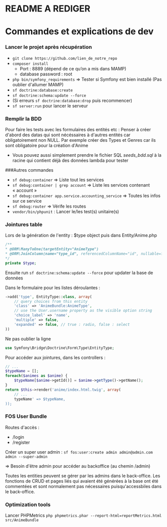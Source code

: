 README A REDIGER
========================




# Commandes et explications de dev

### Lancer le projet après récupération


* `git clone https://github.com/lien_de_notre_repo`
* `composer install`
	- Port : 8889 (dépend de ce qu’on a mis dans MAMP)
	- database password : root
* `php bin/symfony_requirements` => Tester si Symfony est bien installé
(Pas oublier d'allumer MAMP)
* `sf doctrine:database:create`
* `sf doctrine:schema:update --force`
* (Si erreurs `sf doctrine:database:drop` puis recommencer)
* `sf server:run` pour lancer le serveur

### Remplir la BDD
Pour faire les tests avec les formulaires des entités etc : Penser à créer d'abord des datas qui sont nécéssaires à d'autres entités car obligatoirement non NULL.
Par exemple créer des Types et Genres car ils sont obligatoire pour la création d'Anime

* Vous pouvez aussi simplement prendre le fichier SQL *seeds_bdd.sql* à la racine qui contient déjà des données lambda pour tester 

###Autres commandes

* `sf debug:container` => Liste tout les services
* `sf debug:container | grep account` => Liste les services contenant « account » 
* `sf debug:container app.service.accounting_service` => Toutes les infos sur ce service
* `sf debug:router` => Vérife les routes
* `vendor/bin/phpunit` : Lancer le/les test(s) unitaire(s)


### Jointures table 
Lors de la génération de l'entity : $type object puis dans Entity/Anime.php
```php
/**
* @ORM\ManyToOne(targetEntity="AnimeType")
* @ORM\JoinColumn(name="type_id", referencedColumnName="id", nullable=false)
*/
private $type;
```
Ensuite run `sf doctrine:schema:update --force` pour updater la base de données

Dans le formulaire pour les listes déroulantes :
```php
->add('type', EntityType::class, array(
    // query choices from this entity
    'class' => 'AnimeBundle:AnimeType',
    // use the User.username property as the visible option string
    'choice_label' => 'name',
    'multiple' => false,
    'expanded' => false, // true : radio, false : select
))
```
Ne pas oublier la ligne 
```php 
use Symfony\Bridge\Doctrine\Form\Type\EntityType;
```
Pour accéder aux jointures, dans les controllers : 
```php
// ...
$typeName = [];
foreach($animes as $anime) {
    $typeName[$anime->getId()] = $anime->getType()->getName();
}
return $this->render('anime/index.html.twig', array(
    // ...
    typeName' => $typeName,
));
```

### FOS User Bundle
Routes d'accès : 
* /login
* /register

Créer un super user admin : `sf fos:user:create admin admin@admin.com admin --super-admin`

=> Besoin d'être admin pour accéder au backoffice (au chemin /admin)


Toutes les entities peuvent se gérer par les admins dans le back-office. Les fonctions de CRUD et pages liés qui avaient été générées à la base ont été commentées et sont normalement pas nécessaires puisqu'accessbiles dans le back-office.


### Optimization tools

Lancer PHPMetrics `php phpmetrics.phar --report-html=reportMetrics.html src/AnimeBundle`


